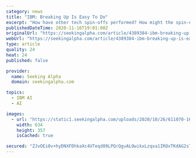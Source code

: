 ```yaml
---
category: news
title: "IBM: Breaking Up Is Easy To Do"
excerpt: "How have other tech spin-offs performed? How might the spin-off benefit IBM itself? What's left after the spin-off is the sexy stuff, cloud, AI, and Redhat."
publishedDateTime: 2020-11-16T19:01:00Z
originalUrl: "https://seekingalpha.com/article/4389384-ibm-breaking-up-is-easy-to"
webUrl: "https://seekingalpha.com/article/4389384-ibm-breaking-up-is-easy-to"
type: article
quality: 24
heat: 24
published: false

provider:
  name: Seeking Alpha
  domain: seekingalpha.com

topics:
  - IBM AI
  - AI

images:
  - url: "https://static1.seekingalpha.com/uploads/2020/10/26/611070-1603716574791535.jpg"
    width: 634
    height: 357
    isCached: true

secured: "ZJvOEi0v+hyDNXFDhkaXc4UTeqd89LPQrQgvALOwikxLzqxa1IROxTKdAG2sTdoN0qpFGoArgnN7JlSicyLGTD2eHuFrLeMczaLbEVTOKaDMqgPNXtbSqJkVVRwguuQhH6BM50+e4X7bvDdHMecYQPZvSX8xCktdRTVQp+SA58/dL8CnDyaB+LRvUaqGf6H6JDwUA7uKsAqjMGQcZyn49kgZtcts6DLr1yh5VCFVWrZ1GPa6fooTaMFArw2lCaX27ciWJnWlIPbytrNwCn/J1rz/S4KKVPZ5gLM2sZyXL5KOw/DWkbXqW5JoYdHuWOcT3r2y2cE8OU7a3S+yGw/iuWBLGUugtpMWaMmxtfJXx8o=;MNLgwBe06fLi944FrfLXHA=="
---
```


